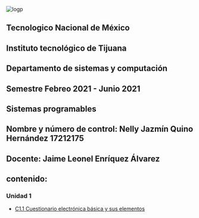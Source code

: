 ![logp](https://user-images.githubusercontent.com/71736979/109230190-4ce8b780-7779-11eb-8c5f-933a95b8b601.PNG)
## Tecnologico  Nacional de México 
## Instituto tecnológico de Tijuana 
## Departamento de sistemas y computación
## Semestre Febreo 2021 - Junio 2021
## Sistemas programables
## Nombre y número de control:  Nelly Jazmín Quino Hernández 17212175
## Docente: Jaime Leonel Enríquez Álvarez
## contenido: 
### Unidad 1
* [C1.1 Cuestionario electrónica básica y sus elementos](https://github.com/NellyQuino/SistemasProgramables/blob/main/Blog/C1.1%20Cuestionario%20electr%C3%B3nica%20b%C3%A1sica%20y%20sus%20elementos_NellyJazm%C3%ADnQuinoHern%C3%A1ndez.md)

